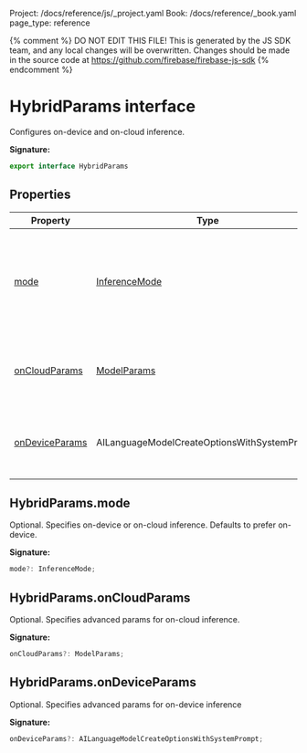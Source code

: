 Project: /docs/reference/js/_project.yaml
Book: /docs/reference/_book.yaml
page_type: reference

{% comment %}
DO NOT EDIT THIS FILE!
This is generated by the JS SDK team, and any local changes will be
overwritten. Changes should be made in the source code at
https://github.com/firebase/firebase-js-sdk
{% endcomment %}

# HybridParams interface
Configures on-device and on-cloud inference.

<b>Signature:</b>

```typescript
export interface HybridParams 
```

## Properties

|  Property | Type | Description |
|  --- | --- | --- |
|  [mode](./vertexai-preview.hybridparams.md#hybridparamsmode) | [InferenceMode](./vertexai-preview.md#inferencemode) | Optional. Specifies on-device or on-cloud inference. Defaults to prefer on-device. |
|  [onCloudParams](./vertexai-preview.hybridparams.md#hybridparamsoncloudparams) | [ModelParams](./vertexai-preview.modelparams.md#modelparams_interface) | Optional. Specifies advanced params for on-cloud inference. |
|  [onDeviceParams](./vertexai-preview.hybridparams.md#hybridparamsondeviceparams) | AILanguageModelCreateOptionsWithSystemPrompt | Optional. Specifies advanced params for on-device inference |

## HybridParams.mode

Optional. Specifies on-device or on-cloud inference. Defaults to prefer on-device.

<b>Signature:</b>

```typescript
mode?: InferenceMode;
```

## HybridParams.onCloudParams

Optional. Specifies advanced params for on-cloud inference.

<b>Signature:</b>

```typescript
onCloudParams?: ModelParams;
```

## HybridParams.onDeviceParams

Optional. Specifies advanced params for on-device inference

<b>Signature:</b>

```typescript
onDeviceParams?: AILanguageModelCreateOptionsWithSystemPrompt;
```
